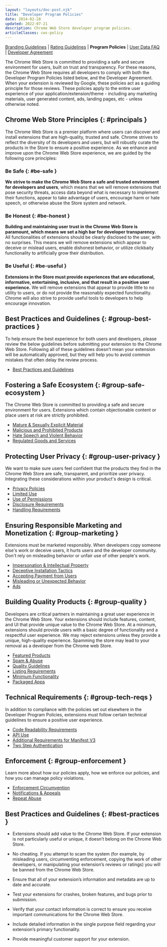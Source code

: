 ```yaml
---
layout: "layouts/doc-post.njk"
title: "Developer Program Policies"
date: 2014-02-28
updated: 2022-07-21
description: Chrome Web Store developer program policies.
articleClasses: cws-policy
---
```


[Branding Guidelines][branding] | [Rating Guidelines][rating] | **Program Policies** | [User Data
FAQ][user-data] | [Developer Agreement][developer-agreement]

<style>
.cws-policy .card {
  border-radius: 30px;
  box-shadow: 0 4px 10px rgb(0 0 0 / 20%);
  padding: 30px 40px 40px;
}
.cws-policy .type .card:not(.best-practices) li::before {
  content: none;
}
.cws-policy .type .card:not(.best-practices) ul {
  margin-left: 0;
  display: grid;
  max-width: 100%;
  grid-template-columns: repeat(auto-fit, minmax(200px, 1fr));
  grid-gap: 20px 10px;
}
.cws-policy .type .card:not(.best-practices) li {
  margin: 0;
}
.cws-policy .policy-principals {
  display: grid;
  grid-template-columns: auto 1fr;
}
</style>

The Chrome Web Store is committed to providing a safe and secure environment for users, built on
trust and transparency. For these reasons, the Chrome Web Store requires all developers to comply
with both the Developer Program Policies listed below, and the Developer Agreement. When your
extension is reviewed by Google, these policies act as a guiding principle for those reviews. These
policies apply to the entire user experience of your application/extension/theme - including any
marketing materials, user generated content, ads, landing pages, etc - unless otherwise noted.

## Chrome Web Store Principles {: #principals }

The Chrome Web Store is a premier platform where users can discover and install extensions that are
high-quality, trusted and safe. Chrome strives to reflect the diversity of its developers and users,
but will robustly curate the products in the Store to ensure a positive experience.  As we enhance
and improve upon the Chrome Web Store experience, we are guided by the following core principles:

<div class="policy-principals">

### Be Safe {: #be-safe }

**We strive to make the Chrome Web Store a safe and trusted environment for developers and users**,
which means that we will remove extensions that pose security threats, access data beyond what is
necessary to implement their functions, appear to take advantage of users, encourage harm or hate
speech, or otherwise abuse the Store system and network.

### Be Honest {: #be-honest }

**Building and maintaining user trust in the Chrome Web Store is paramount, which means we set a
high bar for developer transparency.** All functionalities of extensions should be clearly disclosed
to the user, with no surprises. This means we will remove extensions which appear to deceive or
mislead users, enable dishonest behavior, or utilize clickbaity functionality to artificially grow
their distribution.

### Be Useful {: #be-useful }

**Extensions in the Store must provide experiences that are educational, informative, entertaining,
inclusive, and that result in a positive user experience.** We will remove extensions that appear to
provide little to no utility to users, or do not provide the reasonably expected functionality.
Chrome will also strive to provide useful tools to developers to help encourage innovation.

</div>
<div class="card stack">

## Best Practices and Guidelines {: #group-best-practices }

To help ensure the best experience for both users and developers, please review the below guidelines
before submitting your extension to the Chrome Web Store. Following all of these guidelines doesn’t
mean your extension will be automatically approved, but they will help you to avoid common mistakes
that often delay the review process.

* [Best Practices and Guidelines][best-practices]

</div>
<div class="card stack">

## Fostering a Safe Ecosystem {: #group-safe-ecosystem }

The Chrome Web Store is committed to providing a safe and secure environment for users. Extensions
which contain objectionable content or place users at risk are strictly prohibited.

* [Mature & Sexually Explicit Material][explicit-material]
* [Malicious and Prohibited Products][malicious-and-prohibited]
* [Hate Speech and Violent Behavior][hate-and-violence]
* [Regulated Goods and Services][regulated-goods-and-services]

</div>
<div class="card stack">

## Protecting User Privacy {: #group-user-privacy }

We want to make sure users feel confident that the products they find in the Chrome Web Store are
safe, transparent, and prioritize user privacy. Integrating these considerations within your
product's design is critical.

* [Privacy Policies][privacy]
* [Limited Use][limited-use]
* [Use of Permissions][permissions]
* [Disclosure Requirements][disclosure-requirements]
* [Handling Requirements][data-handling]

</div>
<div class="card stack">

## Ensuring Responsible Marketing and Monetization {: #group-marketing }

Extensions must be marketed responsibly. When developers copy someone else's work or deceive users,
it hurts users and the developer community. Don't rely on misleading behavior or unfair use of other
people's work.

* [Impersonation & Intellectual Property][impersonation-and-intellectual-property]
* [Deceptive Installation Tactics][deceptive-installation-tactics]
* [Accepting Payment from Users][accepting-payment]
* [Misleading or Unexpected Behavior][unexpected-behavior]
* [Ads][ads]

</div>
<div class="card stack">

## Building Quality Products {: #group-quality }

Developers are critical partners in maintaining a great user experience in the Chrome Web Store.
Your extensions should include features, content, and UI that provide unique value to the Chrome Web
Store. At a minimum, extensions should provide users with a basic degree of functionality and a
respectful user experience. We may reject extensions unless they provide a unique, high-quality
experience. Spamming the store may lead to your removal as a developer from the Chrome web Store.

* [Featured Products][featured-products]
* [Spam & Abuse][spam-and-abuse]
* [Quality Guidelines][quality-guidelines]
* [Listing Requirements][listing-requirements]
* [Minimum Functionality][minimum-functionality]
* [Packaged Apps][chrome-apps]

</div>
<div class="card stack">

## Technical Requirements {: #group-tech-reqs }

In addition to compliance with the policies set out elsewhere in the Developer Program Policies,
extensions must follow certain technical guidelines to ensure a positive user experience.

* [Code Readability Requirements][code-readability]
* [API Use][api-use]
* [Additional Requirements for Manifest V3][mv3-requirements]
* [Two Step Authentication][two-step-verification]

</div>
<div class="card stack">

## Enforcement {: #group-enforcement }

Learn more about how our policies apply, how we enforce our policies, and how you can manage policy
violations.

* [Enforcement Circumvention][enforcement]
* [Notifications & Appeals][notification-and-appeals]
* [Repeat Abuse][repeat-abuse]

</div>
<div class="card stack best-practices">

## Best Practices and Guidelines {: #best-practices }

* Extensions should add value to the Chrome Web Store. If your extension is not particularly useful
  or unique, it doesn’t belong on the Chrome Web Store.

* No cheating. If you attempt to scam the system (for example, by misleading users, circumventing
  enforcement, copying the work of other developers, or manipulating your extension’s reviews or
  ratings) you will be banned from the Chrome Web Store.

* Ensure that all of your extension’s information and metadata are up to date and accurate.

* Test your extensions for crashes, broken features, and bugs prior to submission.

* Verify that your contact information is correct to ensure you receive important communications for
  the Chrome Web Store.

* Include detailed information in the single purpose field regarding your extension’s primary
  functionality.

* Provide meaningful customer support for your extension.

</div>

<!-- new links -->

[accepting-payment]: /docs/webstore/program-policies/accepting-payment/
[ads]: /docs/webstore/program-policies/ads/
[api-use]: /docs/webstore/program-policies/api-use/
[best-practices]: #best-practices
[branding]: /docs/webstore/branding
[chrome-apps]: /docs/webstore/program-policies/chrome-apps/
[code-readability]: /docs/webstore/program-policies/code-readability/
[data-handling]: /docs/webstore/program-policies/data-handling/
[deceptive-installation-tactics]: /docs/webstore/program-policies/deceptive-installation-tactics/
[developer-agreement]: /docs/webstore/terms
[disclosure-requirements]: /docs/webstore/program-policies/disclosure-requirements/
[enforcement]: /docs/webstore/program-policies/enforcement/
[explicit-material]: /docs/webstore/program-policies/explicit-material/
[featured-products]: /docs/webstore/program-policies/featured-products/
[hate-and-violence]: /docs/webstore/program-policies/hate-and-violence/
[impersonation-and-intellectual-property]: /docs/webstore/program-policies/impersonation-and-intellectual-property/
[limited-use]: /docs/webstore/program-policies/limited-use/
[listing-requirements]: /docs/webstore/program-policies/listing-requirements/
[malicious-and-prohibited]: /docs/webstore/program-policies/malicious-and-prohibited/
[minimum-functionality]: /docs/webstore/program-policies/minimum-functionality/
[mv3-requirements]: /docs/webstore/program-policies/mv3-requirements/
[notification-and-appeals]: /docs/webstore/program-policies/notification-and-appeals/
[permissions]: /docs/webstore/program-policies/permissions/
[privacy]: /docs/webstore/program-policies/privacy/
[quality-guidelines]: /docs/webstore/program-policies/quality-guidelines/
[rating]: /docs/webstore/rating
[regulated-goods-and-services]: /docs/webstore/program-policies/regulated-goods-and-services/
[repeat-abuse]: /docs/webstore/program-policies/repeat-abuse/
[spam-and-abuse]: /docs/webstore/program-policies/spam-and-abuse/
[two-step-verification]: /docs/webstore/program-policies/two-step-verification/
[unexpected-behavior]: /docs/webstore/program-policies/unexpected-behavior/
[user-data]: /docs/webstore/user_data
